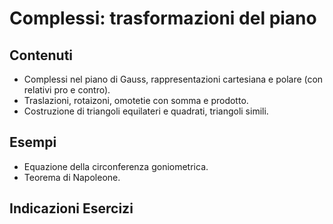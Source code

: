 # Complessi: trasformazioni del piano

## Contenuti

- Complessi nel piano di Gauss, rappresentazioni cartesiana e polare (con relativi pro e contro).
- Traslazioni, rotaizoni, omotetie con somma e prodotto.
- Costruzione di triangoli equilateri e quadrati, triangoli simili.

## Esempi

- Equazione della circonferenza goniometrica.
- Teorema di Napoleone.

## Indicazioni Esercizi
